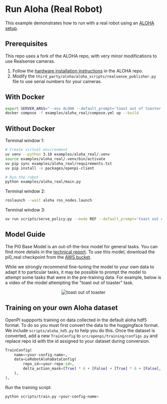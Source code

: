 # Run Aloha (Real Robot)

This example demonstrates how to run with a real robot using an [ALOHA setup](https://github.com/tonyzhaozh/aloha).

## Prerequisites

This repo uses a fork of the ALOHA repo, with very minor modifications to use Realsense cameras.

1. Follow the [hardware installation instructions](https://github.com/tonyzhaozh/aloha?tab=readme-ov-file#hardware-installation) in the ALOHA repo.
1. Modify the `third_party/aloha/aloha_scripts/realsense_publisher.py` file to use serial numbers for your cameras.

## With Docker

```bash
export SERVER_ARGS="--env ALOHA --default_prompt='toast out of toaster'"
docker compose -f examples/aloha_real/compose.yml up --build
```

## Without Docker

Terminal window 1:

```bash
# Create virtual environment
uv venv --python 3.10 examples/aloha_real/.venv
source examples/aloha_real/.venv/bin/activate
uv pip sync examples/aloha_real/requirements.txt
uv pip install -e packages/openpi-client

# Run the robot
python examples/aloha_real/main.py
```

Terminal window 2:

```bash
roslaunch --wait aloha ros_nodes.launch
```

Terminal window 3:

```bash
uv run scripts/serve_policy.py --mode REF --default_prompt='toast out of toaster'
```

## Model Guide
The Pi0 Base Model is an out-of-the-box model for general tasks. You can find more details in the [technical report](https://www.physicalintelligence.company/download/pi0.pdf). To use this model, download the pi0_real checkpoint from the [AWS bucket](todo).

While we strongly recommend fine-tuning the model to your own data to adapt it to particular tasks, it may be possible to prompt the model to attempt some tasks that were in the pre-training data. For example, below is a video of the model attempting the "toast out of toaster" task.

<p align="center"> 
  <img src="https://github.com/Physical-Intelligence/openpi/blob/main/examples/aloha_real/data/toast.gif" alt="toast out of toaster"/> 
</p>

## Training on your own Aloha dataset

OpenPI suppports training on data collected in the default aloha hdf5 format. To do so you must first convert the data to the huggingface format. We include `scripts/aloha_hd5.py` to help you do this. Once the dataset is converted, add a new `TrainConfig` to `src/openpi/training/configs.py` and replace repo id with the id assigned to your dataset during conversion.

```python
TrainConfig(
    name=<your-config-name>,
    data=LeRobotAlohaDataConfig(
        repo_id=<your-repo-id>,
        delta_action_mask=[True] * 6 + [False] + [True] * 6 + [False],
    ),
),
```

Run the training script:

```bash
python scripts/train.py <your-config-name>
```
